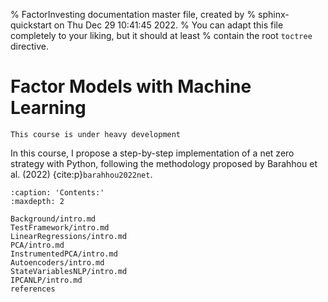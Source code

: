 % FactorInvesting documentation master file, created by
% sphinx-quickstart on Thu Dec 29 10:41:45 2022.
% You can adapt this file completely to your liking, but it should at least
% contain the root `toctree` directive.

# Factor Models with Machine Learning

```{warning}
This course is under heavy development
```

In this course, I propose a step-by-step implementation of a net zero strategy with Python, following the methodology proposed by Barahhou et al. (2022) {cite:p}`barahhou2022net`.

```{toctree}
:caption: 'Contents:'
:maxdepth: 2

Background/intro.md
TestFramework/intro.md
LinearRegressions/intro.md
PCA/intro.md
InstrumentedPCA/intro.md
Autoencoders/intro.md
StateVariablesNLP/intro.md
IPCANLP/intro.md
references
```
